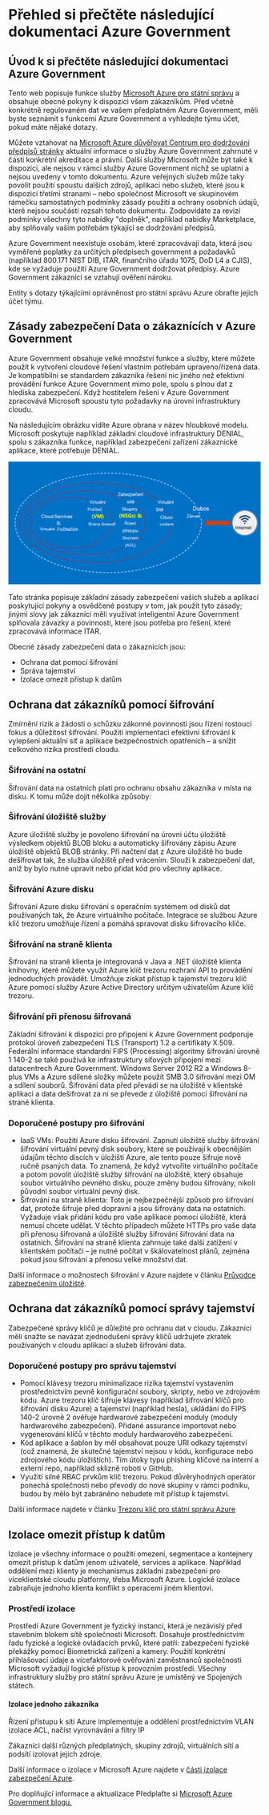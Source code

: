 <properties
    pageTitle="Azure přečtěte následující dokumentaci pro státní správu | Microsoft Azure"
    description="To poskytuje srovnání funkcí a pokyny pro na vývoj aplikací pro státní správu Azure"
    services="Azure-Government"
    cloud="gov" 
    documentationCenter=""
    authors="ryansoc"
    manager="zakramer"
    editor=""/>

<tags
    ms.service="multiple"
    ms.devlang="na"
    ms.topic="article"
    ms.tgt_pltfrm="na"
    ms.workload="azure-government"
    ms.date="08/25/2016"
    ms.author="ryansoc"/>


#  <a name="azure-government-documentation-overview"></a>Přehled si přečtěte následující dokumentaci Azure Government

##  <a name="introduction-to-azure-government-documentation"></a>Úvod k si přečtěte následující dokumentaci Azure Government

Tento web popisuje funkce služby [Microsoft Azure pro státní správu](https://azure.microsoft.com/features/gov/) a obsahuje obecné pokyny k dispozici všem zákazníkům. Před včetně konkrétně regulovaném dat ve vašem předplatném Azure Government, měli byste seznámit s funkcemi Azure Government a vyhledejte týmu účet, pokud máte nějaké dotazy.

Můžete vztahovat na [Microsoft Azure důvěřovat Centrum pro dodržování předpisů stránky](http://www.microsoft.com/en-us/TrustCenter/Compliance/default.aspx) aktuální informace o služby Azure Government zahrnuté v části konkrétní akreditace a právní. Další služby Microsoft může být také k dispozici, ale nejsou v rámci služby Azure Government nichž se uplatní a nejsou uvedeny v tomto dokumentu. Azure veřejných služeb může taky povolit použití spoustu dalších zdrojů, aplikací nebo služeb, které jsou k dispozici třetími stranami – nebo společnost Microsoft ve skupinovém rámečku samostatných podmínky zásady použití a ochrany osobních údajů, které nejsou součástí rozsah tohoto dokumentu. Zodpovídáte za revizí podmínky všechny tyto nabídky "doplněk", například nabídky Marketplace, aby splňovaly vašim potřebám týkající se dodržování předpisů.

Azure Government neexistuje osobám, které zpracovávají data, která jsou vyměřené poplatky za určitých předpisech government a požadavků (například 800.171 NIST DIB, ITAR, finančního úřadu 1075, DoD L4 a CJIS), kde se vyžaduje použití Azure Government dodržovat předpisy. Azure Government zákazníci se vztahují ověření nároku.

Entity s dotazy týkajícími oprávněnost pro státní správu Azure obraťte jejich účet týmu.

##  <a name="principles-for-securing-customer-data-in-azure-government"></a>Zásady zabezpečení Data o zákaznících v Azure Government

Azure Government obsahuje velké množství funkce a služby, které můžete použít k vytvoření cloudové řešení vlastním potřebám upraveno/řízená data. Je kompatibilní se standardem zákazníka řešení nic jiného než efektivní provádění funkce Azure Government mimo pole, spolu s plnou dat z hlediska zabezpečení.
Když hostitelem řešení v Azure Government zpracovává Microsoft spoustu tyto požadavky na úrovni infrastruktury cloudu.

Na následujícím obrázku vidíte Azure obrana v název hloubkové modelu. Microsoft poskytuje například základní cloudové infrastruktury DENIAL, spolu s zákazníka funkce, například zabezpečení zařízení zákaznické aplikace, které potřebuje DENIAL.

![alternativní text](./media/azure-government-Defenseindepth.png)

Tato stránka popisuje základní zásady zabezpečení vašich služeb a aplikací poskytující pokyny a osvědčené postupy v tom, jak použít tyto zásady; jinými slovy jak zákazníci měli využívat inteligentní Azure Government splňovala závazky a povinnosti, které jsou potřeba pro řešení, které zpracovává informace ITAR.

Obecné zásady zabezpečení data o zákaznících jsou:
* Ochrana dat pomocí šifrování
* Správa tajemství
* Izolace omezit přístup k datům

##  <a name="protecting-customer-data-using-encryption"></a>Ochrana dat zákazníků pomocí šifrování

Zmírnění rizik a žádosti o schůzku zákonné povinnosti jsou řízení rostoucí fokus a důležitost šifrování. Použití implementaci efektivní šifrování k vylepšení aktuální síť a aplikace bezpečnostních opatřeních – a snížit celkového rizika prostředí cloudu.

### <a name="Overview"></a>Šifrování na ostatní
Šifrování data na ostatních platí pro ochranu obsahu zákazníka v místa na disku. K tomu může dojít několika způsoby:

### <a name="Overview"></a>Šifrování úložiště služby

Azure úložiště služby je povoleno šifrování na úrovni účtu úložiště výsledkem objektů BLOB bloku a automaticky šifrovány zápisu Azure úložiště objektů BLOB stránky. Při načtení dat z Azure úložiště ho bude dešifrovat tak, že služba úložiště před vrácením. Slouží k zabezpečení dat, aniž by bylo nutné upravit nebo přidat kód pro všechny aplikace.

### <a name="Overview"></a>Šifrování Azure disku
Šifrování Azure disku šifrování s operačním systémem od disků dat používaných tak, že Azure virtuálního počítače. Integrace se službou Azure klíč trezoru umožňuje řízení a pomáhá spravovat disku šifrovacího klíče.

### <a name="Overview"></a>Šifrování na straně klienta
Šifrování na straně klienta je integrovaná v Java a .NET úložiště klienta knihovny, které můžete využít Azure klíč trezoru rozhraní API to provádění jednoduchých provádět. Umožňuje získat přístup k tajemství trezoru klíč Azure pomocí služby Azure Active Directory určitým uživatelům Azure klíč trezoru.

### <a name="Overview"></a>Šifrování při přenosu šifrovaná

Základní šifrování k dispozici pro připojení k Azure Government podporuje protokol úroveň zabezpečení TLS (Transport) 1.2 a certifikáty X.509. Federální informace standardní FIPS (Processing) algoritmy šifrování úrovně 1 140-2 se také používá ke infrastruktury síťových připojení mezi datacentrech Azure Government.  Windows Server 2012 R2 a Windows 8-plus VMs a Azure sdílené složky můžete použít SMB 3.0 šifrování mezi OM a sdílení souborů. Šifrování data před převádí se na úložiště v klientské aplikaci a data dešifrovat za ni se převede z úložiště pomocí šifrování na straně klienta.

### <a name="Overview"></a>Doporučené postupy pro šifrování

* IaaS VMs: Použití Azure disku šifrování. Zapnutí úložiště služby šifrování šifrování virtuální pevný disk soubory, které se používají k obecnějším údajům těchto discích v úložišti Azure, ale tento pouze šifruje nově ručně psaných data. To znamená, že když vytvoříte virtuálního počítače a potom povolit úložiště služby šifrování na úložiště, který obsahuje soubor virtuálního pevného disku, pouze změny budou šifrovány, nikoli původní soubor virtuální pevný disk.
* Šifrování na straně klienta: Toto je nejbezpečnější způsob pro šifrování dat, protože šifruje před dopravní a jsou šifrovány data na ostatních. Vyžaduje však přidání kódu pro vaše aplikace pomocí úložiště, která nemusí chcete udělat. V těchto případech můžete HTTPs pro vaše data při přenosu šifrovaná a úložiště služby šifrování šifrování data na ostatních. Šifrování na straně klienta zahrnuje také další zatížení v klientském počítači – je nutné počítat v škálovatelnost plánů, zejména pokud jsou šifrování a přenosu velké množství dat.

Další informace o možnostech šifrování v Azure najdete v článku [Průvodce zabezpečením úložiště](/storage-security-guide).

##  <a name="protecting-customer-data-by-managing-secrets"></a>Ochrana dat zákazníků pomocí správy tajemství

Zabezpečené správy klíčů je důležité pro ochranu dat v cloudu. Zákazníci měli snažte se navázat zjednodušení správy klíčů udržujete zkratek používaných v cloudu aplikací a služeb šifrování data.

### <a name="Overview"></a>Doporučené postupy pro správu tajemství

* Pomocí klávesy trezoru minimalizace rizika tajemství vystavením prostřednictvím pevně konfigurační soubory, skripty, nebo ve zdrojovém kódu. Azure trezoru klíč šifruje klávesy (například šifrování klíčů pro šifrování disku Azure) a tajemství (například hesla), ukládání do FIPS 140-2 úrovně 2 ověřuje hardwarové zabezpečení moduly (moduly hardwarového zabezpečení). Přidané assurance importovat nebo vygenerování klíčů v těchto moduly hardwarového zabezpečení.
* Kód aplikace a šablon by měl obsahovat pouze URI odkazy tajemství (což znamená, že skutečné tajemství nejsou v kódu, konfigurace nebo zdrojového kódu úložištích). Tím útoky typu phishing klíčové na interní a externí repo, například sklizně roboti v GitHub.
* Využití silné RBAC prvkům klíč trezoru. Pokud důvěryhodných operátor ponechá společnosti nebo převody do nové skupiny v rámci podniku, budou by mělo být zabráněno nebudete mít přístup k tajemství.  

Další informace najdete v článku [Trezoru klíč pro státní správu Azure](/azure-government/azure-government-tech-keyvault)

##  <a name="isolation-to-restrict-data-access"></a>Izolace omezit přístup k datům

Izolace je všechny informace o použití omezení, segmentace a kontejnery omezit přístup k datům jenom uživatelé, services a aplikace. Například oddělení mezi klienty je mechanismus základní zabezpečení pro víceklientské cloudu platformy, třeba Microsoft Azure. Logické izolace zabraňuje jednoho klienta konflikt s operacemi jiném klientovi.

### <a name="Overview"></a>Prostředí izolace
Prostředí Azure Government je fyzický instanci, která je nezávislý před stavebním blokem sítě společnosti Microsoft. Dosahuje prostřednictvím řadu fyzické a logické ovládacích prvků, které patří: zabezpečení fyzické překážky pomocí Biometrická zařízení a kamery.  Použití konkrétní přihlašovací údaje a vícefaktorové ověřování zaměstnanců společnosti Microsoft vyžadují logické přístup k provozním prostředí.  Všechny infrastruktury služby pro státní správu Azure je umístěný ve Spojených státech.

#### <a name="Overview"></a>Izolace jednoho zákazníka
Řízení přístupu k síti Azure implementuje a oddělení prostřednictvím VLAN izolace ACL, načíst vyrovnávání a filtry IP

Zákazníci další různých předplatných, skupiny zdrojů, virtuálních sítí a podsítí izolovat jejich zdroje.

Další informace o izolace v Microsoft Azure najdete v [části izolace zabezpečení Azure](/azure-security-getting-started/#isolation).

Pro doplňující informace a aktualizace Předplaťte si <a href="https://blogs.msdn.microsoft.com/azuregov/">Microsoft Azure Government blogu.</a>
